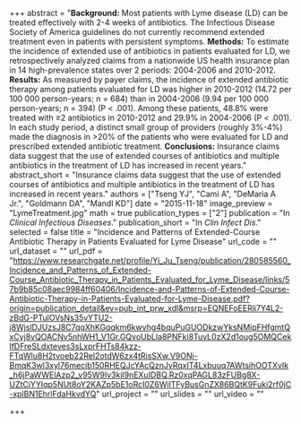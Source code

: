 +++
abstract = "**Background:** Most patients with Lyme disease (LD) can be treated effectively with 2-4 weeks of antibiotics. The Infectious Disease Society of America guidelines do not currently recommend extended treatment even in patients with persistent symptoms. **Methods:** To estimate the incidence of extended use of antibiotics in patients evaluated for LD, we retrospectively analyzed claims from a nationwide US health insurance plan in 14 high-prevalence states over 2 periods: 2004-2006 and 2010-2012. **Results:** As measured by payer claims, the incidence of extended antibiotic therapy among patients evaluated for LD was higher in 2010-2012 (14.72 per 100 000 person-years; n = 684) than in 2004-2006 (9.94 per 100 000 person-years; n = 394) (P < .001). Among these patients, 48.8% were treated with ≥2 antibiotics in 2010-2012 and 29.9% in 2004-2006 (P < .001). In each study period, a distinct small group of providers (roughly 3%-4%) made the diagnosis in >20% of the patients who were evaluated for LD and prescribed extended antibiotic treatment. **Conclusions:** Insurance claims data suggest that the use of extended courses of antibiotics and multiple antibiotics in the treatment of LD has increased in recent years."
abstract_short = "Insurance claims data suggest that the use of extended courses of antibiotics and multiple antibiotics in the treatment of LD has increased in recent years."
authors = ["Tseng YJ", "Cami A", "DeMaria A Jr.", "Goldmann DA", "Mandl KD"]
date = "2015-11-18"
image_preview = "LymeTreatment.jpg"
math = true
publication_types = ["2"]
publication = "In *Clinical Infectious Diseases*."
publication_short = "In *Clin Infect Dis*."
selected = false
title = "Incidence and Patterns of Extended-Course Antibiotic Therapy in Patients Evaluated for Lyme Disease"
url_code = ""
url_dataset = ""
url_pdf = "https://www.researchgate.net/profile/Yi_Ju_Tseng/publication/280585560_Incidence_and_Patterns_of_Extended-Course_Antibiotic_Therapy_in_Patients_Evaluated_for_Lyme_Disease/links/57b9b85c08aec9984ff60406/Incidence-and-Patterns-of-Extended-Course-Antibiotic-Therapy-in-Patients-Evaluated-for-Lyme-Disease.pdf?origin=publication_detail&ev=pub_int_prw_xdl&msrp=EQNEFoEERli7Y4L2-zBdG-PTulOVsNs35vYTU2-j8WjslDJUzsJ8C7qqXhKGqqkm6kwvhg4bquPuGUODkzwYksNMipFHfgmtQxCyj8vQOACNv5nhWH1_V1Gr.GQvoUbLla8PNFki8TuvL0zX2d1oug5OMQCeklfDFreSLdxteves3sLxprFHTs84kzz-FTqWlu8H2tvoeb22Rel2otdW6zx4tRisSXw.V9ONj-BmqK3wl3xyl76mecib150RHEQJcYAcQznJyRqxIT4Lxbuuq7AWtsihOOTXvIk_h6jPaWWElAzp2_v95W9Iv3kjl9nEXuIDBQ.Rz0xqPAGL83zFUBg8X-UZtCiYYIqp5NUt8oY2KAZp5bE1oRcI0Z6WjlTFyBusGnZX86BQtK9Fuki2rf0jC-xplBN1EhrlFdaHkvdYQ"
url_project = ""
url_slides = ""
url_video = ""

+++

